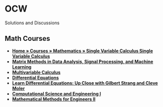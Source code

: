 # OCW
Solutions and Discussions

## Math Courses
+ [**Home » Courses » Mathematics » Single Variable Calculus
Single Variable Calculus**](https://ocw.mit.edu/courses/mathematics/18-01sc-single-variable-calculus-fall-2010/)
+ [**Matrix Methods in Data Analysis, Signal Processing, and Machine Learning**](https://ocw.mit.edu/courses/mathematics/18-065-matrix-methods-in-data-analysis-signal-processing-and-machine-learning-spring-2018/)
+ [**Multivariable Calculus**](https://ocw.mit.edu/courses/mathematics/18-02-multivariable-calculus-fall-2007/index.htm)
+ [**Differential Equations**](https://ocw.mit.edu/courses/mathematics/18-03-differential-equations-spring-2010/index.htm)
+ **[Learn Differential Equations: Up Close with Gilbert Strang and Cleve Moler](https://ocw.mit.edu/resources/res-18-009-learn-differential-equations-up-close-with-gilbert-strang-and-cleve-moler-fall-2015/index.htm)**
+ [**Computational Science and Engineering I**](https://ocw.mit.edu/courses/mathematics/18-085-computational-science-and-engineering-i-fall-2008/)
+ [**Mathematical Methods for Engineers II**](https://ocw.mit.edu/courses/mathematics/18-086-mathematical-methods-for-engineers-ii-spring-2006/)
